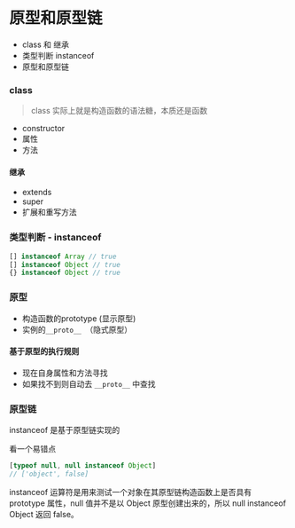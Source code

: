 # 原型和原型链

- class 和 继承
- 类型判断 instanceof
- 原型和原型链

### class

> class 实际上就是构造函数的语法糖，本质还是函数

- constructor
- 属性
- 方法

#### 继承

- extends
- super
- 扩展和重写方法

### 类型判断 - instanceof

```js
[] instanceof Array // true
[] instanceof Object // true
{} instanceof Object // true
```

### 原型

- 构造函数的prototype (显示原型)
- 实例的`__proto__ `（隐式原型）

#### 基于原型的执行规则

- 现在自身属性和方法寻找
- 如果找不到则自动去 `__proto__` 中查找

### 原型链

instanceof 是基于原型链实现的

看一个易错点

```js
[typeof null, null instanceof Object]
// ['object', false]
```

instanceof 运算符是用来测试一个对象在其原型链构造函数上是否具有 prototype 属性，null 值并不是以 Object 原型创建出来的，所以 null instanceof Object 返回 false。